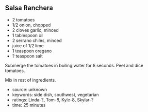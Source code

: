 Salsa Ranchera
--------------

- 2 tomatoes
- 1/2 onion, chopped
- 2 cloves garlic, minced
- 1 tablespoon oil
- 2 serrano chiles, minced
- juice of 1/2 lime
- 1 teaspoon oregano
- ? teaspoon salt

Submerge the tomatoes in boiling water for 8 seconds.  Peel and dice
tomatoes.

Mix in rest of ingredients.

- source: unknown
- keywords: side dish, southwest, vegetarian
- ratings: Linda-?, Tom-8, Kyle-8, Skylar-?
- time: 25 minutes
